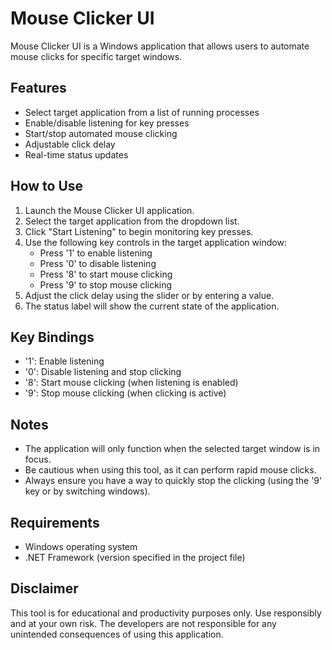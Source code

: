 # Mouse Clicker UI

Mouse Clicker UI is a Windows application that allows users to automate mouse clicks for specific target windows.

## Features

- Select target application from a list of running processes
- Enable/disable listening for key presses
- Start/stop automated mouse clicking
- Adjustable click delay
- Real-time status updates

## How to Use

1. Launch the Mouse Clicker UI application.
2. Select the target application from the dropdown list.
3. Click "Start Listening" to begin monitoring key presses.
4. Use the following key controls in the target application window:
    - Press '1' to enable listening
    - Press '0' to disable listening
    - Press '8' to start mouse clicking
    - Press '9' to stop mouse clicking
5. Adjust the click delay using the slider or by entering a value.
6. The status label will show the current state of the application.

## Key Bindings

- '1': Enable listening
- '0': Disable listening and stop clicking
- '8': Start mouse clicking (when listening is enabled)
- '9': Stop mouse clicking (when clicking is active)

## Notes

- The application will only function when the selected target window is in focus.
- Be cautious when using this tool, as it can perform rapid mouse clicks.
- Always ensure you have a way to quickly stop the clicking (using the '9' key or by switching windows).

## Requirements

- Windows operating system
- .NET Framework (version specified in the project file)

## Disclaimer

This tool is for educational and productivity purposes only. Use responsibly and at your own risk. The developers are
not responsible for any unintended consequences of using this application.
